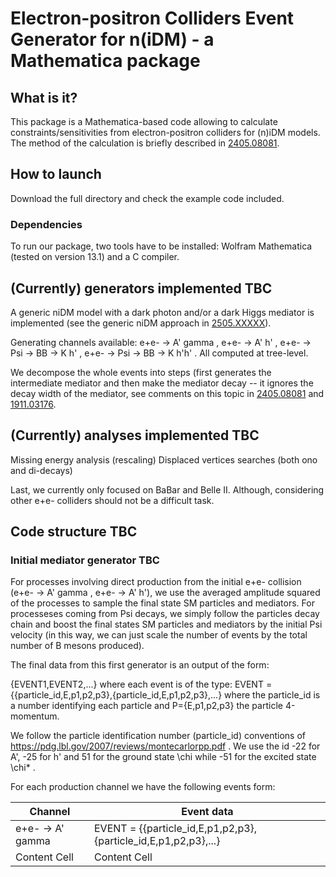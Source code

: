 # Electron-positron Colliders Event Generator for n(iDM) - a Mathematica package

## What is it?

This package is a Mathematica-based code allowing to calculate constraints/sensitivities from electron-positron colliders for (n)iDM models. The method of the calculation is briefly described in [2405.08081](https://arxiv.org/abs/2405.08081). 


## How to launch

Download the full directory and check the example code included.

### Dependencies

To run our package, two tools have to be installed: Wolfram Mathematica (tested on version 13.1) and a C compiler. 


## (Currently) generators implemented TBC

A generic niDM model with a dark photon and/or a dark Higgs mediator is implemented (see the generic niDM approach in [2505.XXXXX](https://arxiv.org/abs/2505.xxxxx)). 

Generating channels available: e+e- -> A' gamma , e+e- -> A' h' , e+e- -> Psi -> BB -> K h' , e+e- -> Psi -> BB -> K h'h' . All computed at tree-level.

We decompose the whole events into steps (first generates the intermediate mediator and then make the mediator decay -- it ignores the decay width of the mediator, see comments on this topic in [2405.08081](https://arxiv.org/abs/2405.08081) and [1911.03176](https://arxiv.org/abs/1911.03176).

## (Currently) analyses implemented TBC

Missing energy analysis (rescaling)
Displaced vertices searches (both ono and di-decays)

Last, we currently only focused on BaBar and Belle II. Although, considering other e+e- colliders should not be a difficult task.



## Code structure TBC



### Initial mediator generator TBC 

For processes involving direct production from the initial e+e- collision (e+e- -> A' gamma , e+e- -> A' h'), we use the averaged amplitude squared of the processes to sample the final state SM particles and mediators. 
For processeses coming from Psi decays, we simply follow the particles decay chain and boost the final states SM particles and mediators by the initial Psi velocity (in this way, we can just scale the number of events by the total number of B mesons produced). 

The final data from this first generator is an output of the form:

{EVENT1,EVENT2,...} where each event is of the type: EVENT = {{particle_id,E,p1,p2,p3},{particle_id,E,p1,p2,p3},...} where the particle_id is a number identifying each particle and P={E,p1,p2,p3} the particle 4-momentum.

We follow the particle identification number (particle_id) conventions of https://pdg.lbl.gov/2007/reviews/montecarlorpp.pdf . We use the id -22 for A', -25 for h' and 51 for the ground state \chi while -51 for the excited state \chi* .

For each production channel we have the following events form: 

| Channel  | Event data |
| ------------- | ------------- |
| e+e- -> A' gamma  | EVENT = {{particle_id,E,p1,p2,p3},{particle_id,E,p1,p2,p3},...} |
| Content Cell  | Content Cell  |

  
